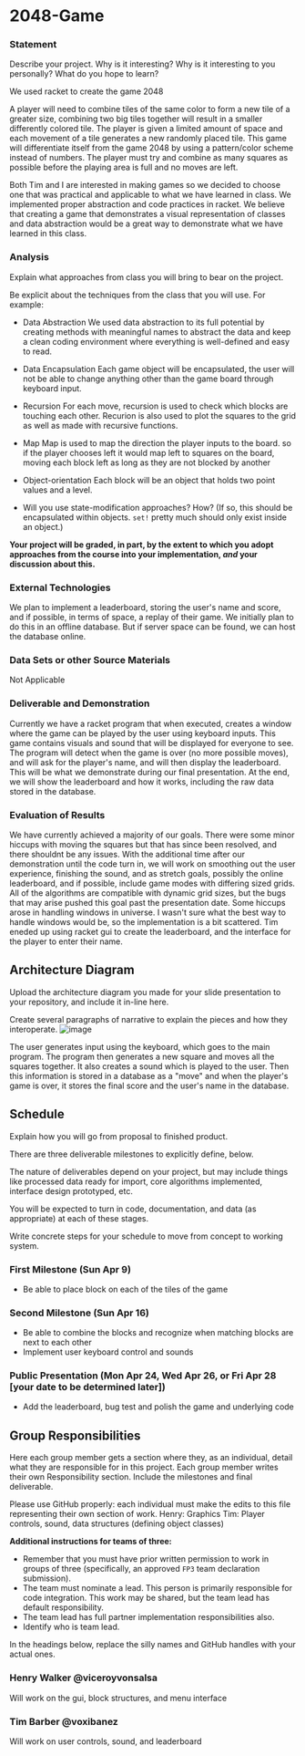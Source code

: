 # 2048-Game


### Statement
Describe your project. Why is it interesting? Why is it interesting to you personally? What do you hope to learn? 

We used racket to create the game 2048

A player will need to combine tiles of the same color to form a new tile of a greater size, combining two big tiles together will result in a smaller differently colored tile.
The player is given a limited amount of space and each movement of a tile generates a new randomly placed tile. This game will differentiate itself from the game 2048 by using a pattern/color scheme instead of numbers.
The player must try and combine as many squares as possible before the playing area is full and no moves are left.

Both Tim and I are interested in making games so we decided to choose one that was practical and applicable to what we have learned in class. We implemented proper abstraction and code practices in racket. We believe that creating a game that demonstrates a visual representation of classes and data abstraction would be a great way to demonstrate what we have learned in this class.

### Analysis
Explain what approaches from class you will bring to bear on the project.

Be explicit about the techniques from the class that you will use. For example:

- Data Abstraction
We used data abstraction to its full potential by creating methods with meaningful names to abstract the data and keep a clean coding environment where everything is well-defined and easy to read.

- Data Encapsulation
Each game object will be encapsulated, the user will not be able to change anything other than the game board through keyboard input.

- Recursion
For each move, recursion is used to check which blocks are touching each other. Recurion is also used to plot the squares to the grid as well as made with recursive functions. 

- Map
Map is used to map the direction the player inputs to the board. so if the player chooses left it would map left to squares on the board, moving each block left as long as they are not blocked by another
- Object-orientation
Each block will be an object that holds two point values and a level.

- Will you use state-modification approaches? How? (If so, this should be encapsulated within objects. `set!` pretty much should only exist inside an object.)


**Your project will be graded, in part, by the extent to which you adopt approaches from the course into your implementation, _and_ your discussion about this.**

### External Technologies
We plan to implement a leaderboard, storing the user's name and score, and if possible, in terms of space, a replay of their game. We initially plan to do this in an offline database. But if server space can be found, we can host the database online.

### Data Sets or other Source Materials
Not Applicable

### Deliverable and Demonstration
Currently we have a racket program that when executed, creates a window where the game can be played by the user using keyboard inputs. This game contains visuals and sound that will be displayed for everyone to see. The program will detect when the game is over (no more possible moves), and will ask for the player's name, and will then display the leaderboard. This will be what we demonstrate during our final presentation.
At the end, we will show the leaderboard and how it works, including the raw data stored in the database.

### Evaluation of Results
We have currently achieved a majority of our goals. There were some minor hiccups with moving the squares but that has since been resolved, and there shouldnt be any issues. With the additional time after our demonstration until the code turn in, we will work on smoothing out the user experience, finishing the sound, and as stretch goals, possibly the online leaderboard, and if possible, include game modes with differing sized grids. All of the algorithms are compatible with dynamic grid sizes, but the bugs that may arise pushed this goal past the presentation date.
Some hiccups arose in handling windows in universe. I wasn't sure what the best way to handle windows would be, so the implementation is a bit scattered. Tim eneded up using racket gui to create the leaderboard, and the interface for the player to enter their name.

## Architecture Diagram
Upload the architecture diagram you made for your slide presentation to your repository, and include it in-line here.

Create several paragraphs of narrative to explain the pieces and how they interoperate.
![image](/ArchitectureBETTER?raw=true "Diagram")

The user generates input using the keyboard, which goes to the main program. The program then generates a new square and moves all the squares together. It also creates a sound which is played to the user. Then this information is stored in a database as a "move" and when the player's game is over, it stores the final score and the user's name in the database.
## Schedule
Explain how you will go from proposal to finished product. 

There are three deliverable milestones to explicitly define, below.

The nature of deliverables depend on your project, but may include things like processed data ready for import, core algorithms implemented, interface design prototyped, etc. 

You will be expected to turn in code, documentation, and data (as appropriate) at each of these stages.

Write concrete steps for your schedule to move from concept to working system. 

### First Milestone (Sun Apr 9)
- Be able to place block on each of the tiles of the game 

### Second Milestone (Sun Apr 16)
- Be able to combine the blocks and recognize when matching blocks are next to each other 
- Implement user keyboard control and sounds

### Public Presentation (Mon Apr 24, Wed Apr 26, or Fri Apr 28 [your date to be determined later])
- Add the leaderboard, bug test and polish the game and underlying code

## Group Responsibilities
Here each group member gets a section where they, as an individual, detail what they are responsible for in this project. Each group member writes their own Responsibility section. Include the milestones and final deliverable.

Please use GitHub properly: each individual must make the edits to this file representing their own section of work.
Henry: Graphics
Tim: Player controls, sound, data structures (defining object classes)

**Additional instructions for teams of three:** 
* Remember that you must have prior written permission to work in groups of three (specifically, an approved `FP3` team declaration submission).
* The team must nominate a lead. This person is primarily responsible for code integration. This work may be shared, but the team lead has default responsibility.
* The team lead has full partner implementation responsibilities also.
* Identify who is team lead.

In the headings below, replace the silly names and GitHub handles with your actual ones.

### Henry Walker @viceroyvonsalsa
Will work on the gui, block structures, and menu interface

### Tim Barber @voxibanez
Will work on user controls, sound, and leaderboard
